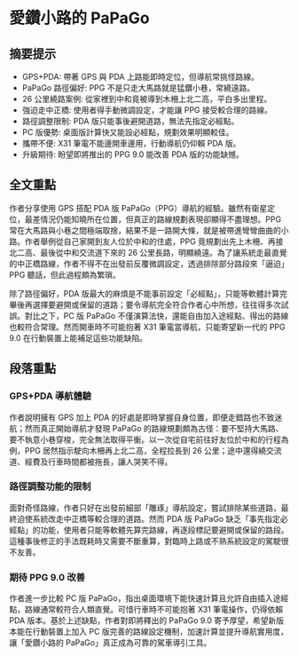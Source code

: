 # 愛鑽小路的 PaPaGo

## 摘要提示
- GPS+PDA: 帶著 GPS 與 PDA 上路能即時定位，但導航常挑怪路線。
- PaPaGo 路徑偏好: PPG 不是只走大馬路就是猛鑽小巷，常繞遠路。
- 26 公里繞路案例: 從家裡到中和竟被導到木柵上北二高，平白多出里程。
- 強迫走中正橋: 使用者得手動微調設定，才能讓 PPG 接受較合理的路線。
- 路徑調整限制: PDA 版只能事後避開道路，無法先指定必經點。
- PC 版優勢: 桌面版計算快又能設必經點，規劃效果明顯較佳。
- 攜帶不便: X31 筆電不能邊開車邊用，行動導航仍仰賴 PDA 版。
- 升級期待: 盼望即將推出的 PPG 9.0 能改善 PDA 版的功能缺憾。

## 全文重點
作者分享使用 GPS 搭配 PDA 版 PaPaGo（PPG）導航的經驗。雖然有衛星定位，最差情況仍能知曉所在位置，但真正的路線規劃表現卻顯得不盡理想。PPG 常在大馬路與小巷之間極端取捨，結果不是一路開大條，就是被帶進彎彎曲曲的小路。作者舉例從自己家開到友人位於中和的住處，PPG 竟規劃出先上木柵、再接北二高、最後從中和交流道下來的 26 公里長路，明顯繞遠。為了讓系統走最直覺的中正橋路線，作者不得不在出發前反覆微調設定，透過排除部分路段來「逼迫」 PPG 聽話，但此過程頗為繁瑣。

除了路徑偏好，PDA 版最大的麻煩是不能事前設定「必經點」，只能等軟體計算完畢後再選擇要避開或保留的道路；要令導航完全符合作者心中所想，往往得多次試誤。對比之下，PC 版 PaPaGo 不僅演算法快，還能自由加入途經點、得出的路線也較符合常理。然而開車時不可能抱著 X31 筆電當導航，只能寄望新一代的 PPG 9.0 在行動裝置上能補足這些功能缺陷。

## 段落重點
### GPS+PDA 導航體驗
作者說明擁有 GPS 加上 PDA 的好處是即時掌握自身位置，即便走錯路也不致迷航；然而真正開始導航才發現 PaPaGo 的路線規劃頗為古怪：要不堅持大馬路、要不執意小巷穿梭，完全無法取得平衡。以一次從自宅前往好友位於中和的行程為例，PPG 居然指示駛向木柵再上北二高，全程拉長到 26 公里；途中還得繞交流道、經費及行車時間都被拖長，讓人哭笑不得。

### 路徑調整功能的限制
面對奇怪路線，作者只好在出發前細部「雕琢」導航設定，嘗試排除某些道路，最終迫使系統改走中正橋等較合理的道路。然而 PDA 版 PaPaGo 缺乏「事先指定必經點」的功能，使用者只能等軟體先算完路線，再逐段標記要避開或保留的路段。這種事後修正的手法既耗時又需要不斷重算，對臨時上路或不熟系統設定的駕駛很不友善。

### 期待 PPG 9.0 改善
作者進一步比較 PC 版 PaPaGo，指出桌面環境下能快速計算且允許自由插入途經點，路線通常較符合人類直覺。可惜行車時不可能抱著 X31 筆電操作，仍得依賴 PDA 版本。基於上述缺點，作者對即將釋出的 PaPaGo 9.0 寄予厚望，希望新版本能在行動裝置上加入 PC 版完善的路線設定機制，加速計算並提升導航實用度，讓「愛鑽小路的 PaPaGo」真正成為可靠的駕車導引工具。
